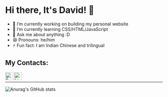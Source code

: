 # Hi there, It's David! 👋

- 🔭 I’m currently working on building my personal website
- 🌱 I’m currently learning CSS/HTML/JavaScript
- 💬 Ask me about anything :D
- 😄 Pronouns: he/him
- ⚡ Fun fact: I am Indian Chinese and trilingual

## My Contacts:
[<img align="left" alt="Email" width="25px" src="https://www.freepnglogos.com/uploads/logo-outlook-png/file-microsoft-office-outlook-logo-present-svg-wikipedia-1.png" />][email]
[<img align="left" alt="LinkedIn" width="25px" src="https://upload.wikimedia.org/wikipedia/commons/e/e9/Linkedin_icon.svg" />][linkedin]
<br />
<hr /> 

![Anurag's GitHub stats](https://github-readme-stats.vercel.app/api?username=DavidMysteriousLi&show_icons=true&theme=radical)

[email]: mailto:liw164@mcmaster.ca
[linkedin]: https://www.linkedin.com/in/weitali/
